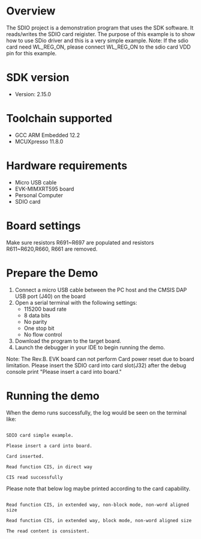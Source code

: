 Overview
========
The SDIO project is a demonstration program that uses the SDK software. It reads/writes the SDIO card reigister. The purpose of this example is to show how to use SDio driver and this is a very simple example.
Note: If the sdio card need WL_REG_ON, please connect WL_REG_ON to the sdio card VDD pin for this example.

SDK version
===========
- Version: 2.15.0

Toolchain supported
===================
- GCC ARM Embedded  12.2
- MCUXpresso  11.8.0

Hardware requirements
=====================
- Micro USB cable
- EVK-MIMXRT595 board
- Personal Computer
- SDIO card

Board settings
==============
Make sure resistors R691~R697 are populated and resistors R611~R620,R660, R661 are removed.

Prepare the Demo
================
1.  Connect a micro USB cable between the PC host and the CMSIS DAP USB port (J40) on the board
2.  Open a serial terminal with the following settings:
    - 115200 baud rate
    - 8 data bits
    - No parity
    - One stop bit
    - No flow control
3.  Download the program to the target board.
4.  Launch the debugger in your IDE to begin running the demo.

Note:
The Rev.B. EVK board can not perform Card power reset due to board limitation.
Please insert the SDIO card into card slot(J32) after the debug console print "Please insert a card into board."

Running the demo
================
When the demo runs successfully, the log would be seen on the terminal like:

~~~~~~~~~~~~~~~~~~~~~~~~~~~~~~~~~~~~~~~~~~~~~~~~~~~~~~~~~~~~~~~~~~~~~~~~~~~~~~~~~~~

SDIO card simple example.

Please insert a card into board.

Card inserted.

Read function CIS, in direct way

CIS read successfully
~~~~~~~~~~~~~~~~~~~~~~~~~~~~~~~~~~~~~~~~~~~~~~~~~~~~~~~~~~~~~~~~~~~~~~~~~~~~~~~~~~~
Please note that below log maybe printed according to the card capability.
~~~~~~~~~~~~~~~~~~~~~~~~~~~~~~~~~~~~~~~~~~~~~~~~~~~~~~~~~~~~~~~~~~~~~~~~~~~~~~~~~~~

Read function CIS, in extended way, non-block mode, non-word aligned size

Read function CIS, in extended way, block mode, non-word aligned size

The read content is consistent.
~~~~~~~~~~~~~~~~~~~~~~~~~~~~~~~~~~~~~~~~~~~~~~~~~~~~~~~~~~~~~~~~~~~~~~~~~~~~~~~~~~~~~
